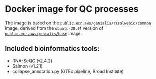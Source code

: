# Docker image for QC processes

The image is based on the [`public.ecr.aws/genialis/resolwebio/common`](
https://gallery.ecr.aws/genialis/resolwebio/common) image, derived from the
`ubuntu-20.04` version of [`public.ecr.aws/genialis/base`](
https://gallery.ecr.aws/genialis/resolwebio/base) image.

Included bioinformatics tools:
------------------------------
* RNA-SeQC (v2.4.2)
* Salmon (v1.2.1)
* collapse_annotation.py (GTEx pipeline, Broad Institute)

